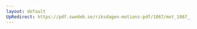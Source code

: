 ```yaml
---
layout: default
UpRedirect: https://pdf.swedeb.se/riksdagen-motions-pdf/1867/mot_1867__ak__00182/mot_1867__ak__00182_003.pdf
---
```

